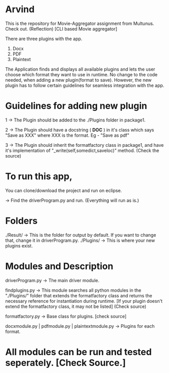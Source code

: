 # Arvind
This is the repository for Movie-Aggregator assignment from Multunus. Check out. (Reflection)
[CLI based Movie aggregator]

There are three plugins with the app.
1. Docx
2. PDF
3. Plaintext

The Application finds and displays all available plugins and lets the user choose which format they want to use in runtime.
No change to the code needed, when adding a new plugin(format to save).
However, the new plugin has to follow certain guidelines for seamless integration with the app.

# Guidelines for adding new plugin

1 -> The Plugin should be added to the ./Plugins folder in package1.

2 -> The Plugin should have a docstring ( __DOC__ ) in it's class which says "Save as XXX" where XXX is the format. 
      Eg - "Save as pdf"
      
3 -> The Plugin should inherit the formatfactory class in package1, and have it's implementation of "_write(self,somedict,saveloc)" method.     (Check the source)

# To run this app,

You can clone/download the project and run on eclipse.

-> Find the driverProgram.py and run. (Everything will run as is.)

# Folders
./Result/  -> This is the folder for output by default. If you want to change that, change it in driverProgram.py.
./Plugins/ -> This is where your new plugins exist.

# Modules and Description 

driverProgram.py -> The main driver module.

findplugins.py -> This module searches all python modules in the "./Plugins/" folder that extends the formatfactory class and returns the necessary reference for instantiation during runtime. [If your plugin doesn't extend the formatfactory class, it may not be listed] (Check source)

formatfactory.py -> Base class for plugins. [check source]

docxmodule.py | pdfmodule.py | plaintextmodule.py -> Plugins for each format.

# All modules can be run and tested seperately. [Check Source.]


